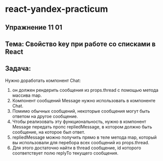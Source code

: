 # react-yandex-practicum
## Упражнение 11 01
## Тема: Свойство key при работе со списками в React
## Задача:
Нужно доработать компонент Chat: 
1. он должен рендерить сообщения из props.thread с помощью метода массива map. 
2. Компонент сообщений Message нужно использовать в компоненте Chat.
3. Помимо обычных сообщений, некоторые сообщения могут быть ответом на другое сообщение. 
4. Чтобы реализовать эту функциональность, нужно в компонент Message передать пропс repliedMessage, в котором должно быть сообщение, на которое был ответ. 
5. repliedMessage можно получить прямо в теле метода map, который вы использовали для перебора всех сообщений из props.thread. 
6. Для этого достаточно найти в thread сообщение, id которого соответствует полю replyTo текущего сообщения.
